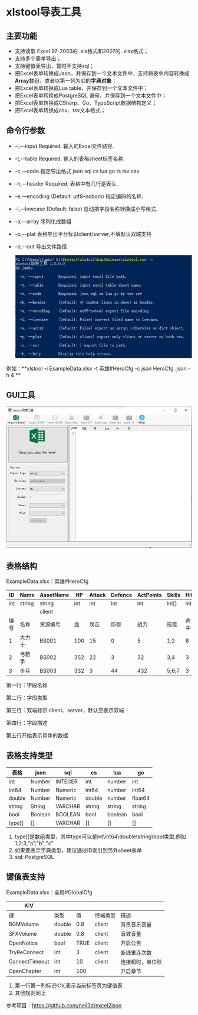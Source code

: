 # xlstool导表工具

## 主要功能

- 支持读取 Excel 97-2003的 .xls格式和2007的 .xlsx格式；
- 支持多个表单导出；
- 支持键值表导出，暂时不支持sql；
- 把Excel表单转换成Json，并保存到一个文本文件中，支持将表中内容转换成**Array**数组，或者以第一列为ID的**字典对象**；
- 把Excel表单转换成Lua table，并保存到一个文本文件中；
- 把Excel表单转换成PostgreSQL 语句，并保存到一个文本文件中；
- 把Excel表单转换成CSharp、Go、TypeScript数据结构定义；
- 把Excel表单转换成csv、tsv文本格式；

## 命令行参数

* -i,–-input Required. 输入的Excel文件路径.

* -t,--table Required. 输入的表格sheet标签名称.

* -c,-–code.指定导出格式 json sql cs lua go ts tsv csv

* -h,-–header Required. 表格中有几行是表头.

* -e,-–encoding (Default: utf8-nobom) 指定编码的名称.

* -l,-–lowcase (Default: false) 自动把字段名称转换成小写格式.

* -a,--array 序列化成数组

* -p,--plat 表格导出平台标识client/server,不填默认双端支持

* -o,--out 导出文件路径

  

  ![命令行](Docs/cmd.png)



例如：**xlstool -i ExampleData.xlsx -t 英雄#HeroCfg  -c json HeroCfg  .json -h 4 **

## GUI工具

![GUI](Docs/gui.png)



## 表格结构

ExampleData.xlsx：英雄#HeroCfg

| ID   | Name   | AssetName | HP   | Attack | Defence | ActPoints | Skills | Hit  | Dodge | Critical | Open  |
| ---- | ------ | --------- | ---- | ------ | ------- | --------- | ------ | ---- | ----- | -------- | ----- |
| int  | string | string    | int  | int    | int     | int       | int[]  | int  | int   | double   | bool  |
|      |        | client    |      |        |         |           |        |      |       |          |       |
| 编号 | 名称   | 资源编号  | 血   | 攻击   | 防御    | 战力      | 技能   | 命中 | 闪避  | 暴击     | 开启  |
| 1    | 大力士 | BS001     | 100  | 15     | 0       | 5         | 1;2    | 8    | 0     | 1.8      | TRUE  |
| 2    | 弓箭手 | BS002     | 352  | 22     | 3       | 32        | 3;4    | 3    | 4     | 2.4      | TRUE  |
| 3    | 步兵   | BS003     | 332  | 3      | 44      | 432       | 5;6;7  | 3    | 4     | 2        | FALSE |



第一行：字段名称

第二行：字段类型

第三行：双端标识 client、server，默认空表示双端

第四行：字段描述

第五行开始表示具体的数据



## 表格支持类型

| 表格   | json    | sql     | cs     | lua     | go      |
| ------ | ------- | ------- | ------ | ------- | ------- |
| int    | Number  | INTEGER | int    | number  | int     |
| int64  | Number  | Numeric | int64  | number  | int64   |
| double | Number  | Numeric | double | number  | float64 |
| string | String  | VARCHAR | string | string  | string  |
| bool   | Boolean | BOOLEAN | bool   | boolean | bool    |
| type[] | []      | VARCHAR | []     | []      | []      |

1. type[]是数组类型，其中type可以是int\int64\double\string\bool类型,例如1;2;3,“a”;"b";"c"
2. 如果要表示字典类型，建议通过ID索引到另外sheet表单
3. sql: PostgreSQL



## 键值表支持

ExampleData.xlsx：全局#GlobalCfg 

| K:V            |        |      |          |                  |
| -------------- | ------ | ---- | -------- | ---------------- |
| 键             | 类型   | 值   | 终端类型 | 描述             |
| BGMVolume      | double | 0.8  | client   | 背景音乐音量     |
| SFXVolume      | double | 0.8  | client   | 音效音量         |
| OpenNotice     | bool   | TRUE | client   | 开启公告         |
| TryReConnect   | int    | 3    | client   | 断线重连次数     |
| ConnectTimeout | int    | 10   | client   | 连接超时，单位秒 |
| OpenChapter    | int    | 100  |          | 开启章节         |

1. 第一行第一列标识K:V,表示当前标签页为键值表
2. 其他规则同上



参考项目：https://github.com/neil3d/excel2json
